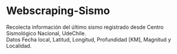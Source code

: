 # Webscraping-Sismo
Recolecta información del último sismo registrado desde Centro Sismológico Nacional, UdeChile. <br>
Datos Fecha local, Latitud, Longitud, Profundidad [KM], Magnitud y Localidad.

